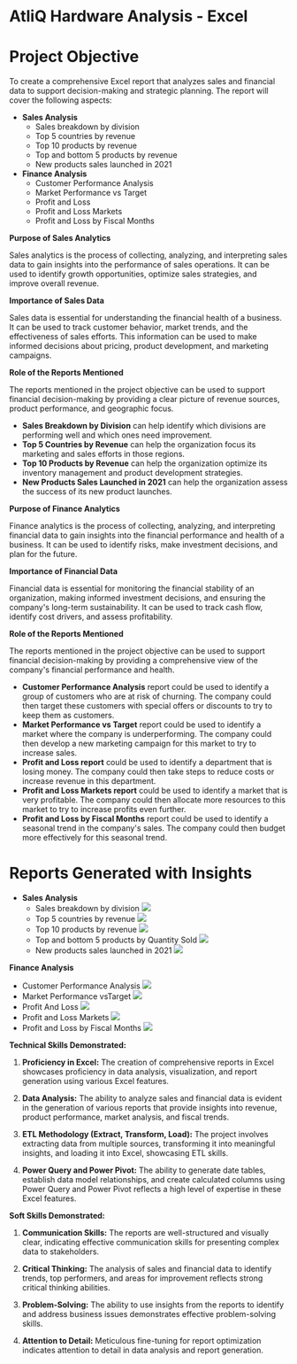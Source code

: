 # AtliQ Hardware Analysis - Excel

# **Project Objective**

To create a comprehensive Excel report that analyzes sales and financial data to support decision-making and strategic planning. The report will cover the following aspects:

- **Sales Analysis**
    - Sales breakdown by division
    - Top 5 countries by revenue
    - Top 10 products by revenue
    - Top and bottom 5 products by revenue
    - New products sales launched in 2021
- **Finance Analysis**
    - Customer Performance Analysis
    - Market Performance vs Target
    - Profit and Loss
    - Profit and Loss Markets
    - Profit and Loss by Fiscal Months
    
**Purpose of Sales Analytics**

Sales analytics is the process of collecting, analyzing, and interpreting sales data to gain insights into the performance of sales operations. It can be used to identify growth opportunities, optimize sales strategies, and improve overall revenue.

**Importance of Sales Data**

Sales data is essential for understanding the financial health of a business. It can be used to track customer behavior, market trends, and the effectiveness of sales efforts. This information can be used to make informed decisions about pricing, product development, and marketing campaigns.

**Role of the Reports Mentioned**

The reports mentioned in the project objective can be used to support financial decision-making by providing a clear picture of revenue sources, product performance, and geographic focus.

- **Sales Breakdown by Division** can help identify which divisions are performing well and which ones need improvement.
- **Top 5 Countries by Revenue** can help the organization focus its marketing and sales efforts in those regions.
- **Top 10 Products by Revenue** can help the organization optimize its inventory management and product development strategies.
- **New Products Sales Launched in 2021** can help the organization assess the success of its new product launches.

**Purpose of Finance Analytics**

Finance analytics is the process of collecting, analyzing, and interpreting financial data to gain insights into the financial performance and health of a business. It can be used to identify risks, make investment decisions, and plan for the future.

**Importance of Financial Data**

Financial data is essential for monitoring the financial stability of an organization, making informed investment decisions, and ensuring the company's long-term sustainability. It can be used to track cash flow, identify cost drivers, and assess profitability.

**Role of the Reports Mentioned**

The reports mentioned in the project objective can be used to support financial decision-making by providing a comprehensive view of the company's financial performance and health.

- **Customer Performance Analysis** report could be used to identify a group of customers who are at risk of churning. The company could then target these customers with special offers or discounts to try to keep them as customers.
- **Market Performance vs Target** report could be used to identify a market where the company is underperforming. The company could then develop a new marketing campaign for this market to try to increase sales.
- **Profit and Loss report** could be used to identify a department that is losing money. The company could then take steps to reduce costs or increase revenue in this department.
- **Profit and Loss Markets report** could be used to identify a market that is very profitable. The company could then allocate more resources to this market to try to increase profits even further.
- **Profit and Loss by Fiscal Months** report could be used to identify a seasonal trend in the company's sales. The company could then budget more effectively for this seasonal trend.



# Reports Generated with Insights

- **Sales Analysis**
    - Sales breakdown by division
	    ![](src/Pasted%20image%2020230916144536.png)
    - Top 5 countries by revenue
	    ![](src/Pasted%20image%2020230916144619.png)
    - Top 10 products by revenue
		![](src/Pasted%20image%2020230916144647.png)
    - Top and bottom 5 products by Quantity Sold
	    ![](src/Pasted%20image%2020230916144723.png)
    - New products sales launched in 2021
		![](src/Pasted%20image%2020230916144801.png)


 **Finance Analysis**
 - Customer Performance Analysis
	 ![](src/Pasted%20image%2020230916145026.png)
 - Market Performance  vsTarget
	 ![](src/Pasted%20image%2020230916145132.png)
 - Profit And Loss
	 ![](src/Pasted%20image%2020230916145202.png)
 - Profit and Loss Markets
	 ![](src/Pasted%20image%2020230916145259.png)
- Profit and Loss by Fiscal Months
	![](src/Pasted%20image%2020230916145348.png)

**Technical Skills Demonstrated:**

1. **Proficiency in Excel:** The creation of comprehensive reports in Excel showcases proficiency in data analysis, visualization, and report generation using various Excel features.
    
2. **Data Analysis:** The ability to analyze sales and financial data is evident in the generation of various reports that provide insights into revenue, product performance, market analysis, and fiscal trends.
       
3. **ETL Methodology (Extract, Transform, Load):** The project involves extracting data from multiple sources, transforming it into meaningful insights, and loading it into Excel, showcasing ETL skills.
    
4. **Power Query and Power Pivot:** The ability to generate date tables, establish data model relationships, and create calculated columns using Power Query and Power Pivot reflects a high level of expertise in these Excel features.
    

**Soft Skills Demonstrated:**

1. **Communication Skills:** The reports are well-structured and visually clear, indicating effective communication skills for presenting complex data to stakeholders.
    
2. **Critical Thinking:** The analysis of sales and financial data to identify trends, top performers, and areas for improvement reflects strong critical thinking abilities.
    
3. **Problem-Solving:** The ability to use insights from the reports to identify and address business issues demonstrates effective problem-solving skills.
    
 4. **Attention to Detail:** Meticulous fine-tuning for report optimization indicates attention to detail in data analysis and report generation.
    

